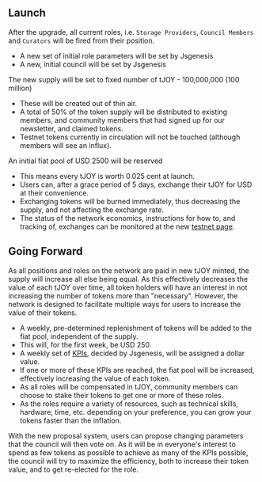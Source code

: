 ## Launch

After the upgrade, all current roles, i.e. `Storage Providers`, `Council Members` and `Curators` will be fired from their position.

-   A new set of initial role parameters will be set by Jsgenesis
-   A new, initial council will be set by Jsgenesis

The new supply will be set to fixed number of tJOY - 100,000,000 (100 million)

-   These will be created out of thin air.
-   A total of 50% of the token supply will be distributed to existing members, and community members that had signed up for our newsletter, and claimed tokens.
-   Testnet tokens currently in circulation will not be touched (although members will see an influx).

An initial fiat pool of USD 2500 will be reserved

-   This means every tJOY is worth 0.025 cent at launch.
-   Users can, after a grace period of 5 days, exchange their tJOY for USD at their convenience.
-   Exchanging tokens will be burned immediately, thus decreasing the supply, and not affecting the exchange rate.
-   The status of the network economics, instructions for how to, and tracking of, exchanges can be monitored at the new [testnet page](https://www.joystream.org/testnet).

## Going Forward

As all positions and roles on the network are paid in new tJOY minted, the supply will increase all else being equal. As this effectively decreases the value of each tJOY over time, all token holders will have an interest in not increasing the number of tokens more than "necessary". However, the network is designed to facilitate multiple ways for users to increase the value of their tokens.

-   A weekly, pre-determined replenishment of tokens will be added to the fiat pool, independent of the supply.
-   This will, for the first week, be USD 250.
-   A weekly set of [KPIs](https://en.wikipedia.org/wiki/Performance_indicator), decided by Jsgenesis, will be assigned a dollar value.
-   If one or more of these KPIs are reached, the fiat pool will be increased, effectively increasing the value of each token.
-   As all roles will be compensated in tJOY, community members can choose to stake their tokens to get one or more of these roles.
-   As the roles require a variety of resources, such as technical skills, hardware, time, etc. depending on your preference, you can grow your tokens faster than the inflation.

With the new proposal system, users can propose changing parameters that the council will then vote on. As it will be in everyone's interest to spend as few tokens as possible to achieve as many of the KPIs possible, the council will try to maximize the efficiency, both to increase their token value, and to get re-elected for the role.
